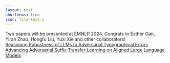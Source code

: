```yaml
---
layout: post
shortnews: true
icon: file-text-o
---
```


Two papers will be presented at EMNLP 2024. Congrats to Esther Gan, Yiran Zhao, Hongfu Liu, Yuxi Xie and other collaborators!  
      [Reasoning Robustness of LLMs to Adversarial Typographical Errors](https://openreview.net/forum?id=Hn6CZ6m7QO)  
      [Advancing Adversarial Suffix Transfer Learning on Aligned Large Language Models](https://www.arxiv.org/abs/2408.14866)